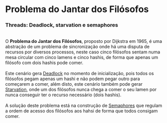 <h1>Problema do Jantar dos Filósofos</h1>
<h3>Threads: Deadlock, starvation e semaphores</h3>
<br>
O <b>Problema do Jantar dos Filósofos</b>, proposto por Dijkstra em 1965, é uma abstração de um problema de sincronização onde há uma disputa de recursos por diversos processos, neste caso cinco filósofos sentam numa mesa circular com cinco lamens e cinco hashis, de forma que apenas um filósofo com dois hashis pode comer. 
<br><br>
Este cenário gera <ins>Deadlock</ins> no momento de inicialização, pois todos os filósofos pegam apenas um hashi e não podem pegar outro para começarem a comer, além disto, este cenário também pode gerar <ins>Starvation</ins>, onde um dos filósofos nunca chega a comer o seu lamen por nunca conseguir ter o recurso necessário (dois hashis).
<br><br>
A solução deste problema está na construção de <ins>Semaphores</ins> que regulam a ordem de acesso dos filósofos aos hahsi de forma que todos consigam comer.
